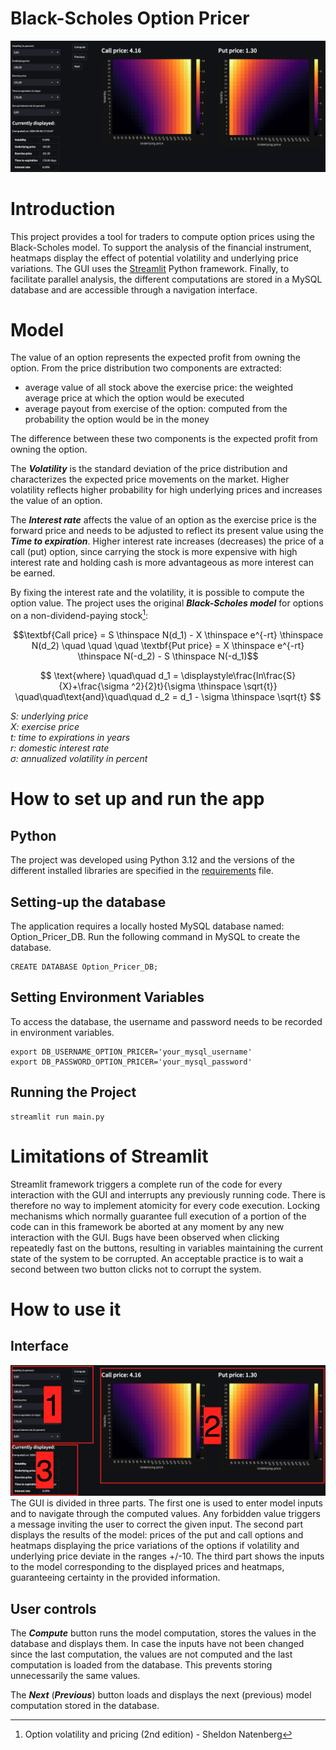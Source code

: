 # Black-Scholes Option Pricer

![Dashboard](images/main_screenshot.png)


# Introduction 
This project provides a tool for traders to compute option prices using the Black-Scholes model.
To support the analysis of the financial instrument, heatmaps display the effect of 
potential volatility and underlying price variations. The GUI uses the [Streamlit](https://streamlit.io/) 
Python framework. Finally, to facilitate parallel analysis, the different computations are stored in a MySQL 
database and are accessible through a navigation interface.

# Model
The value of an option represents the expected profit from owning the option. From the price distribution two components
are extracted:
- average value of all stock above the exercise price: the weighted average price at which the option would be executed 
- average payout from exercise of the option: computed from the probability the option would be in the money 

The difference between these two components is the expected profit from owning the option.

The **_Volatility_** is the standard deviation of the price distribution and characterizes the expected price movements 
on the market. Higher volatility reflects higher probability for high underlying prices and increases the value 
of an option.

The **_Interest rate_** affects the value of an option as the exercise price is the forward price and needs to be 
adjusted to reflect its present value using the **_Time to expiration_**. Higher interest rate increases (decreases) the 
price of a call (put) option, since carrying the stock is more expensive with high interest rate and holding cash is
more advantageous as more interest can be earned.

By fixing the interest rate and the volatility, it is possible to compute the option value. The project uses the 
original **_Black-Scholes model_** for options on a non-dividend-paying stock[^1]:

[^1]: Option volatility and pricing (2nd edition) - Sheldon Natenberg

$$\textbf{Call price} = S \thinspace N(d_1) - X \thinspace e^{-rt} \thinspace N(d_2) 
\quad \quad \quad 
\textbf{Put price} = X \thinspace  e^{-rt} \thinspace N(-d_2) - S \thinspace N(-d_1)$$

$$ \text{where} \quad\quad d_1 = \displaystyle\frac{ln\frac{S}{X}+\frac{\sigma ^2}{2}t}{\sigma \thinspace \sqrt{t}}   
\quad\quad\text{and}\quad\quad 
d_2 = d_1 - \sigma \thinspace \sqrt{t} $$


_S: underlying price  
X: exercise price  
t: time to expirations in years  
r: domestic interest rate  
&sigma;: annualized volatility in percent_

# How to set up and run the app

## Python
The project was developed using Python 3.12 and the versions of the different 
installed libraries are specified in the [requirements](requirements.txt) file.

## Setting-up the database

The application requires a locally hosted MySQL database named: Option_Pricer_DB.
Run the following command in MySQL to create the database.

    CREATE DATABASE Option_Pricer_DB;

## Setting Environment Variables

To access the database, the username and password needs to be recorded in environment variables. 

    export DB_USERNAME_OPTION_PRICER='your_mysql_username'
    export DB_PASSWORD_OPTION_PRICER='your_mysql_password'

## Running the Project

    streamlit run main.py


# Limitations of Streamlit
Streamlit framework triggers a complete run of the code for every interaction with the GUI and interrupts any 
previously running code. There is therefore no way to implement atomicity for every code execution. Locking mechanisms
which normally guarantee full execution of a portion of the code can in this framework be aborted at any moment 
by any new interaction with the GUI. Bugs have been observed when clicking repeatedly fast on the buttons,
resulting in variables maintaining the current state of the system to be corrupted. An acceptable practice is to wait 
a second between two button clicks not to corrupt the system.

# How to use it
## Interface
![Parts](images/parts_screenshots.png)
The GUI is divided in three parts. The first one is used to enter model inputs and to navigate through the
computed values. Any forbidden value triggers a message inviting the user to correct the given input. 
The second part displays the results of the model: prices of the put and call options and heatmaps
displaying the price variations of the options if volatility and underlying price deviate in the ranges +/-10.
The third part shows the inputs to the model corresponding to the displayed prices and heatmaps, guaranteeing 
certainty in the provided information.

## User controls
The **_Compute_** button runs the model computation, stores the values in the database and displays them. In case 
the inputs have not been changed since the last computation, the values are not computed and the last computation
is loaded from the database. This prevents storing unnecessarily the same values.

The **_Next_** (**_Previous_**) button loads and displays the next (previous) model computation stored in the database.





